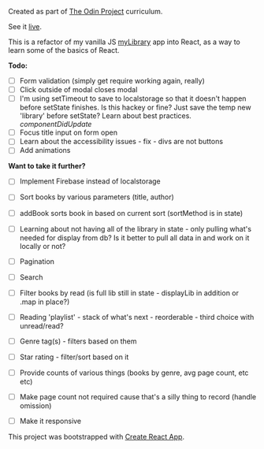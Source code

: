 Created as part of [The Odin Project](https://www.theodinproject.com/dashboard) curriculum.

See it [live](https://zaharano.github.io/in-the-stacks-react/).

This is a refactor of my vanilla JS [myLibrary](https://github.com/zaharano/InTheStacks) app into React, as a way to learn some of the basics of React. 

**Todo:**
- [ ] Form validation (simply get require working again, really)
- [ ] Click outside of modal closes modal
- [ ] I'm using setTimeout to save to localstorage so that it doesn't happen before setState finishes. Is this hackey or fine? Just save the temp new 'library' before setState? Learn about best practices. *componentDidUpdate*
- [ ] Focus title input on form open
- [ ] Learn about the accessibility issues - fix - divs are not buttons
- [ ] Add animations

**Want to take it further?**
* [ ] Implement Firebase instead of localstorage
* [ ] Sort books by various parameters (title, author)
* [ ] addBook sorts book in based on current sort (sortMethod is in state)
* [ ] Learning about not having all of the library in state - only pulling what's needed for display from db? Is it better to pull all data in and work on it locally or not?
* [ ] Pagination
* [ ] Search
* [ ] Filter books by read (is full lib still in state - displayLib in addition or .map in place?)
* [ ] Reading 'playlist' - stack of what's next - reorderable - third choice with unread/read?
* [ ] Genre tag(s) - filters based on them
* [ ] Star rating - filter/sort based on it
* [ ] Provide counts of various things (books by genre, avg page count, etc etc)
* [ ] Make page count not required cause that's a silly thing to record (handle omission)
* [ ] Make it responsive


This project was bootstrapped with [Create React App](https://github.com/facebook/create-react-app).
